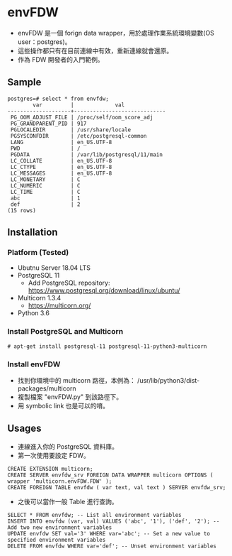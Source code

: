 # envFDW
- envFDW 是一個 forign data wrapper，用於處理作業系統環境變數(OS user：postgres)。
- 這些操作都只有在目前連線中有效，重新連線就會還原。
- 作為 FDW 開發者的入門範例。

## Sample
```
postgres=# select * from envfdw;
        var         |             val
--------------------+-----------------------------
 PG_OOM_ADJUST_FILE | /proc/self/oom_score_adj
 PG_GRANDPARENT_PID | 917
 PGLOCALEDIR        | /usr/share/locale
 PGSYSCONFDIR       | /etc/postgresql-common
 LANG               | en_US.UTF-8
 PWD                | /
 PGDATA             | /var/lib/postgresql/11/main
 LC_COLLATE         | en_US.UTF-8
 LC_CTYPE           | en_US.UTF-8
 LC_MESSAGES        | en_US.UTF-8
 LC_MONETARY        | C
 LC_NUMERIC         | C
 LC_TIME            | C
 abc                | 1
 def                | 2
(15 rows)

```

## Installation
### Platform (Tested)
- Ubutnu Server 18.04 LTS
- PostgreSQL 11
   - Add PostgreSQL repository: https://www.postgresql.org/download/linux/ubuntu/
- Multicorn 1.3.4
   - https://multicorn.org/
- Python 3.6

### Install PostgreSQL and Multicorn
```
# apt-get install postgresql-11 postgresql-11-python3-multicorn
```

### Install envFDW
- 找到你環境中的 multicorn 路徑，本例為： /usr/lib/python3/dist-packages/multicorn
- 複製檔案 "envFDW.py" 到該路徑下。
- 用 symbolic link 也是可以的唷。

## Usages
- 連線進入你的 PostgreSQL 資料庫。
- 第一次使用要設定 FDW。
```
CREATE EXTENSION multicorn;
CREATE SERVER envfdw_srv FOREIGN DATA WRAPPER multicorn OPTIONS ( wrapper 'multicorn.envFDW.FDW' );
CREATE FOREIGN TABLE envfdw ( var text, val text ) SERVER envfdw_srv;
```
- 之後可以當作一般 Table 進行查詢。
```
SELECT * FROM envfdw; -- List all environment variables
INSERT INTO envfdw (var, val) VALUES ('abc', '1'), ('def', '2'); -- Add two new environment variables
UPDATE envfdw SET val='3' WHERE var='abc'; -- Set a new value to specified environment variables
DELETE FROM envfdw WHERE var='def'; -- Unset environment variables
```


